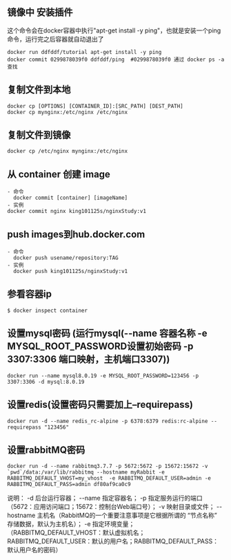 ## 镜像中 安装插件
这个命令会在docker容器中执行"apt-get install -y ping"，也就是安装一个ping命令，运行完之后容器就自动退出了
```
docker run ddfddf/tutorial apt-get install -y ping
docker commit 0299878039f0 ddfddf/ping  #0299878039f0 通过 docker ps -a 查找
```
## 复制文件到本地
```
docker cp [OPTIONS] [CONTAINER_ID]:[SRC_PATH] [DEST_PATH]
docker cp mynginx:/etc/nginx /etc/nginx
```
## 复制文件到镜像
```
docker cp /etc/nginx mynginx:/etc/nginx
```

## 从 container 创建 image
```
- 命令
  docker commit [container] [imageName]
- 实例
docker commit nginx king101125s/nginxStudy:v1
```

## push images到hub.docker.com
```
- 命令
  docker push usename/repository:TAG
- 实例
  docker push king101125s/nginxStudy:v1
```

## 参看容器ip
```
$ docker inspect container
```

## 设置mysql密码 (运行mysql(--name 容器名称  -e MYSQL_ROOT_PASSWORD设置初始密码  -p 3307:3306  端口映射，主机端口3307))
```shell
docker run --name mysql8.0.19 -e MYSQL_ROOT_PASSWORD=123456 -p 3307:3306 -d mysql:8.0.19
```

## 设置redis(设置密码只需要加上–requirepass)
```shell
docker run -d --name redis_rc-alpine -p 6378:6379 redis:rc-alpine --requirepass "123456"
```

## 设置rabbitMQ密码
```
docker run -d --name rabbitmq3.7.7 -p 5672:5672 -p 15672:15672 -v `pwd`/data:/var/lib/rabbitmq --hostname myRabbit -e RABBITMQ_DEFAULT_VHOST=my_vhost  -e RABBITMQ_DEFAULT_USER=admin -e RABBITMQ_DEFAULT_PASS=admin df80af9ca0c9
```
说明：
-d 后台运行容器；
--name 指定容器名；
-p 指定服务运行的端口（5672：应用访问端口；15672：控制台Web端口号）；
-v 映射目录或文件；
--hostname  主机名（RabbitMQ的一个重要注意事项是它根据所谓的 “节点名称” 存储数据，默认为主机名）；
-e 指定环境变量；（RABBITMQ_DEFAULT_VHOST：默认虚拟机名；RABBITMQ_DEFAULT_USER：默认的用户名；RABBITMQ_DEFAULT_PASS：默认用户名的密码）
